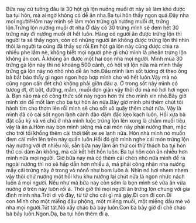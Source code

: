 Bữa nay cứ tưởng đâu là 30 hột gà lộn nướng muối ớt này sẽ làm khó được ba tụi hôn, mà ai ngờ không có dễ ăn nha.Ba tụi hôn thấy ngon quá.Đây nha mọi người!Hôm nay mình sẽ làm món trứng gà nướng muối ớt, trứng lộn.Trứng lộn nướng muối ớt nha.Ở đây có 30 trứng mình sẽ đem hết 30 trứng này đi nướng muối ớt hết luôn. Hàng có người ăn được trứng lộn thì người ta sẽ thấy ngon, còn có những người ăn không được trứng lộn thì nhìn thôi là người ta cũng đã thấy sợ rồi.Em hột gà lộn này cũng được chia ra nhiều phe lắm nè, không biết mọi người phe gì chứ mình là pheăn trứng lộn không ăn con. À không ăn được một hai con nha mọi người. Mình mua 30 trứng gà lộn này thì nó khoảng 500 cành, có hột vịt lộn nữa mà mình thấy trứng gà lộn này nó nhỏ nhỏ dễ ăn hơn.Đầu mình làm sốt tương ớt theo ông bà bắt bảo thấy gì ngon ngon hợp hợp mình cho vô hết luôn.Vậy mà nó cũng ngon căn đét chứ không phải giỡn đâu ạ. Ở trong sốt này mình có tương ớt, ớt bột, đường, mắm, muối đơn giản vậy thôi đó mà nó hơi hơi ngon à. Bạn nào mà có công thức sốt này ngon hơn thì cho mình xin nhé.Bây giờ mình xin để mốt làm cho ba tụi hôn ăn nữa.Bây giờ mình phi thêm chút tỏi hành tím cho thơm lên rồi mình sẽ cho sốt vô quậy thêm chút nữa. Vậy là mình đã có cái sốt ngon lành cành đào đậm đặc kẹo kạch luôn. Hồi xưa bà đặt cầu kỳ và vẻ chứ ở nhà mình luộc trứng lộn lên xong là chấm muối tiêu vậy là ăn à.Hôm nay bọn mình siêng mà cái món này phải nướng than, mặc cho trời tối khổng thêm cái thời tiết se se lạnh nữa. Hôn nhà mình nó muốn đem cái mền lên trên này quấn luôn.Hồi đó giờ mình nghe cái món trứng lộn này nướng với ớt nhiều rồi, sẵn bữa nay làm ăn thử coi thử thách ba tụi hôn thử coi dám ăn không, mà cái kết hết hồn luôn. Ba tụi hôn còn ăn nhiều hơn mình nữa mọi người. Giờ bữa nay mà có thêm cái chén nhỏ nữa mình để ra ngoài nướng thì nó sẽ hấp dẫn hơn nhiều á, mà phải công nhận nha nướng mấy cái trứng này ở trong vỏ nónổ như bom luôn á. Nhìn nó hơi nhem nhem vậy thôi chứ nướng một hồi khu khu nướng lại chút nữa là ngon nhức nách luôn á mọi người. Nếu như mà bữa nay còn sớm là bọn mình sẽ vừa ăn vừa nướng ở trên này luôn rồi á. Thôi giờ thì mọi người ăn trứng lộn chung với gia đình mình nha.Trời ơi vô đây, từ từ cho cái gì mà gậy.Đi con đi con.Đi con.Mình cho một miếng đậu phộng, một miếng muối, một miếng dầu mè vô nha mọi người.Tút tát.Nó xẩy cháo bà bảy luôn.Con bà bảy giờ đi chê cháo bà bảy luôn.Ngon.Dạ, ba tụi hôn thêm đi ạ.